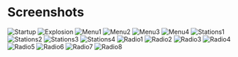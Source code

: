 Screenshots
===========

![Startup](https://raw.githubusercontent.com/janitz/NewRadioWLAN/master/screenshots/startup.png) ![Explosion](https://raw.githubusercontent.com/janitz/NewRadioWLAN/master/screenshots/explosion.png)
![Menu1](https://raw.githubusercontent.com/janitz/NewRadioWLAN/master/screenshots/menu1.png) ![Menu2](https://raw.githubusercontent.com/janitz/NewRadioWLAN/master/screenshots/menu2.png)
![Menu3](https://raw.githubusercontent.com/janitz/NewRadioWLAN/master/screenshots/menu3.png) ![Menu4](https://raw.githubusercontent.com/janitz/NewRadioWLAN/master/screenshots/menu4.png)
![Stations1](https://raw.githubusercontent.com/janitz/NewRadioWLAN/master/screenshots/stations1.png) ![Stations2](https://raw.githubusercontent.com/janitz/NewRadioWLAN/master/screenshots/stations2.png)
![Stations3](https://raw.githubusercontent.com/janitz/NewRadioWLAN/master/screenshots/stations3.png) ![Stations4](https://raw.githubusercontent.com/janitz/NewRadioWLAN/master/screenshots/stations4.png)
![Radio1](https://raw.githubusercontent.com/janitz/NewRadioWLAN/master/screenshots/radio1.png) ![Radio2](https://raw.githubusercontent.com/janitz/NewRadioWLAN/master/screenshots/radio2.png)
![Radio3](https://raw.githubusercontent.com/janitz/NewRadioWLAN/master/screenshots/radio3.png) ![Radio4](https://raw.githubusercontent.com/janitz/NewRadioWLAN/master/screenshots/radio4.png)
![Radio5](https://raw.githubusercontent.com/janitz/NewRadioWLAN/master/screenshots/radio5.png) ![Radio6](https://raw.githubusercontent.com/janitz/NewRadioWLAN/master/screenshots/radio6.png)
![Radio7](https://raw.githubusercontent.com/janitz/NewRadioWLAN/master/screenshots/radio7.png) ![Radio8](https://raw.githubusercontent.com/janitz/NewRadioWLAN/master/screenshots/radio8.png)
